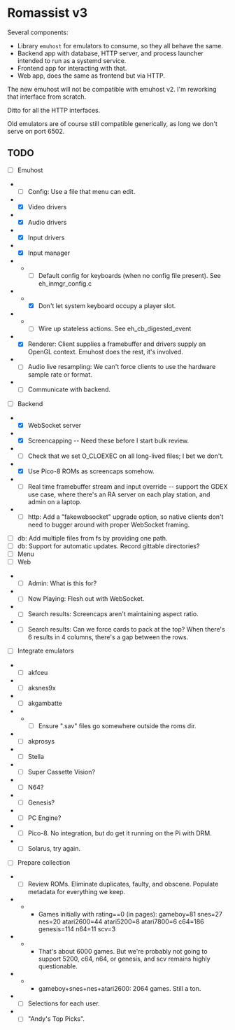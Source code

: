 # Romassist v3

Several components:
- Library `emuhost` for emulators to consume, so they all behave the same.
- Backend app with database, HTTP server, and process launcher intended to run as a systemd service.
- Frontend app for interacting with that.
- Web app, does the same as frontend but via HTTP.

The new emuhost will not be compatible with emuhost v2. I'm reworking that interface from scratch.

Ditto for all the HTTP interfaces.

Old emulators are of course still compatible generically, as long we don't serve on port 6502.

## TODO

- [ ] Emuhost
- - [ ] Config: Use a file that menu can edit.
- - [x] Video drivers
- - [x] Audio drivers
- - [x] Input drivers
- - [x] Input manager
- - - [ ] Default config for keyboards (when no config file present). See eh_inmgr_config.c
- - - [x] Don't let system keyboard occupy a player slot.
- - - [ ] Wire up stateless actions. See eh_cb_digested_event
- - [x] Renderer: Client supplies a framebuffer and drivers supply an OpenGL context. Emuhost does the rest, it's involved.
- - [ ] Audio live resampling: We can't force clients to use the hardware sample rate or format.
- - [ ] Communicate with backend.
- [ ] Backend
- - [x] WebSocket server
- - [x] Screencapping -- Need these before I start bulk review.
- - [ ] Check that we set O_CLOEXEC on all long-lived files; I bet we don't.
- - [x] Use Pico-8 ROMs as screencaps somehow.
- - [ ] Real time framebuffer stream and input override -- support the GDEX use case, where there's an RA server on each play station, and admin on a laptop.
- - [ ] http: Add a "fakewebsocket" upgrade option, so native clients don't need to bugger around with proper WebSocket framing.
- [ ] db: Add multiple files from fs by providing one path.
- [ ] db: Support for automatic updates. Record gittable directories?
- [ ] Menu
- [ ] Web
- - [ ] Admin: What is this for?
- - [ ] Now Playing: Flesh out with WebSocket.
- - [ ] Search results: Screencaps aren't maintaining aspect ratio.
- - [ ] Search results: Can we force cards to pack at the top? When there's 6 results in 4 columns, there's a gap between the rows.
- [ ] Integrate emulators
- - [ ] akfceu
- - [ ] aksnes9x
- - [ ] akgambatte
- - - [ ] Ensure ".sav" files go somewhere outside the roms dir.
- - [ ] akprosys
- - [ ] Stella
- - [ ] Super Cassette Vision?
- - [ ] N64?
- - [ ] Genesis?
- - [ ] PC Engine?
- - [ ] Pico-8. No integration, but do get it running on the Pi with DRM.
- - [ ] Solarus, try again.
- [ ] Prepare collection
- - [ ] Review ROMs. Eliminate duplicates, faulty, and obscene. Populate metadata for everything we keep.
- - - Games initially with rating==0 (in pages): gameboy=81 snes=27 nes=20 atari2600=44 atari5200=8 atari7800=6 c64=186 genesis=114 n64=11 scv=3
- - - That's about 6000 games. But we're probably not going to support 5200, c64, n64, or genesis, and scv remains highly questionable.
- - - gameboy+snes+nes+atari2600: 2064 games. Still a ton.
- - [ ] Selections for each user.
- - [ ] "Andy's Top Picks".
